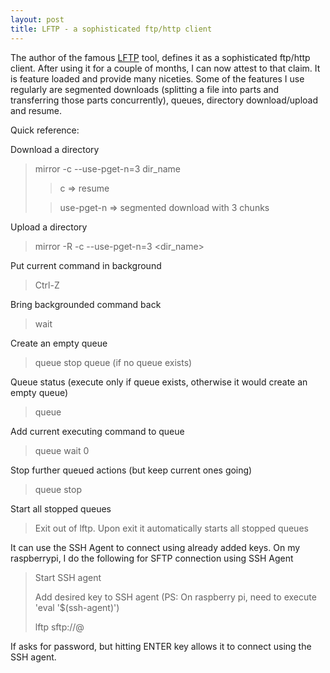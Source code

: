```yaml
---
layout: post
title: LFTP - a sophisticated ftp/http client
---
```


The author of the famous [LFTP](http://lftp.yar.ru/ "Official site") tool, defines it as a sophisticated ftp/http client. After using it for a couple of months, I can now attest to that claim.
It is feature loaded and provide many niceties. Some of the features I use regularly are segmented downloads (splitting a file into parts and transferring those parts concurrently), queues, 
directory download/upload and resume.

Quick reference:

Download a directory
> mirror -c --use-pget-n=3 dir_name 
>
>> c => resume
>
>> use-pget-n => segmented download with 3 chunks

Upload a directory
> mirror -R -c --use-pget-n=3 <dir_name>

Put current command in background
> Ctrl-Z

Bring backgrounded command back
> wait

Create an empty queue
> queue stop
> queue (if no queue exists)

Queue status (execute only if queue exists, otherwise it would create an empty queue)
> queue

Add current executing command to queue
> queue wait 0

Stop further queued actions (but keep current ones going)
> queue stop

Start all stopped queues
> Exit out of lftp. Upon exit it automatically starts all stopped queues

It can use the SSH Agent to connect using already added keys. On my raspberrypi, I do the following for SFTP connection using SSH Agent
> Start SSH agent
>
> Add desired key to SSH agent (PS: On raspberry pi, need to execute 'eval '$(ssh-agent)')
>
> lftp sftp://<user>@<server>

If asks for password, but hitting ENTER key allows it to connect using the SSH agent. 
